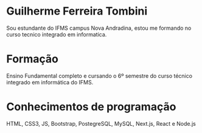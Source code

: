 # Guilherme Ferreira Tombini

Sou estundante do IFMS campus Nova Andradina, estou me formando no curso tecnico integrado em informatica.

# Formação

 Ensino Fundamental completo e cursando o 6º semestre do curso técnico integrado em informática do IFMS.

 # Conhecimentos de programação

 HTML, CSS3, JS, Bootstrap, PostegreSQL, MySQL, Next.js, React e Node.js

